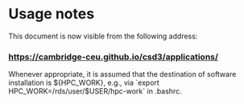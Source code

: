 # Usage notes

This document is now visible from the following address:

### https://cambridge-ceu.github.io/csd3/applications/

Whenever appropriate, it is assumed that the destination of software installation is ${HPC_WORK}, e.g., 
via `export HPC_WORK=/rds/user/$USER/hpc-work` in .bashrc.
